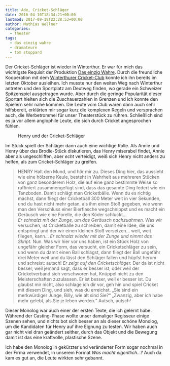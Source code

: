 ```yaml
---
title: Ade, Cricket-Schläger
date: 2016-04-16T18:34:21+00:00
lastmod: 2017-09-18T22:28:53+00:00
author: Mathias Wellner
categories:
  - theater
tags:
  - das einzig wahre
  - dramateure
  - tom stoppard
---
```

Der Cricket-Schläger ist wieder in Winterthur. Er war für mich das wichtigste Requisit der Produktion [Das einzig Wahre](http://www.mwellner.de/schauspiel/das-einzig-wahre/ "Das einzig Wahre"). Durch die freundliche Kooperation mit dem <a href="http://www.winterthurcc.ch/" title="Winterthur Cricket Club" target="_blank">Winterthurer Cricket-Club</a> konnte ich ihn bereits im letzten Oktober ausleihen. Ich musste nur den weiten Weg nach Winterthur antreten und den Sportplatz am Deutweg finden, wo gerade ein Schweizer Spitzenspiel ausgetragen wurde. Aber durch die geringe Popularität dieser Sportart hielten sich die Zuschauerzahlen in Grenzen und ich konnte den Spielern sehr nahe kommen. Die Leute vom Club waren dann auch sehr hilfsbereit, erklärten mir sogar kurz die komplexen Regeln und versprachen auch, die Werbetrommel für unser Theaterstück zu rühren. Schließlich sind es ja vor allem anglophile Leute, die sich durch Cricket angesprochen fühlen. 

<figure>
  <img sizes="100vw" srcset="https://farm2.staticflickr.com/1711/24455173673_aedd5067c6_n.jpg 320w, https://farm2.staticflickr.com/1711/24455173673_aedd5067c6_z.jpg 640w, https://farm2.staticflickr.com/1711/24455173673_aedd5067c6_c.jpg 800w, https://farm2.staticflickr.com/1711/24455173673_2f2ec6732c_h.jpg 1600w" src="https://farm2.staticflickr.com/1711/24455173673_aedd5067c6_b.jpg" alt="">
  <figcaption>Henry und der Cricket-Schläger</figcaption>
</figure>

Im Stück spielt der Schläger dann auch eine wichtige Rolle. Als Annie und Henry über das Brodie-Stück diskutieren, das Henry miserabel findet, Annie aber als ungeschliffen, aber _echt_ verteidigt, weiß sich Henry nicht anders zu helfen, als zum Cricket-Schläger zu greifen.

<blockquote class="blockquote">
  HENRY Halt den Mund, und hör mir zu. Dieses Ding hier, das aussieht wie eine hölzerne Keule, besteht in Wahrheit aus mehreren Stücken von ganz besonderem Holz, die auf eine ganz bestimmte Weise so raffiniert zusammengefügt sind, dass das gesamte Ding federt wie ein Tanzboden. Damit schlägt man Cricketbälle. Wenn du es richtig machst, dann fliegt der Cricketball 300 Meter weit in vier Sekunden, und du hast nicht mehr getan, als ihm einen Stoß gegeben, wie wenn man den Verschluss einer Bierflasche wegschnippst und es macht ein Geräusch wie eine Forelle, die den Köder schluckt&#8230; <br>
  <em>Er schnalzt mit der Zunge, um das Geräusch nachzuahmen.</em> 
  Was wir versuchen, ist Cricketbälle zu schreiben, damit eine Idee, die uns entspringt und der wir einen kleinen Stoß versetzen&#8230; weit, weit fliegen, kann&#8230;
  <em>Er schnalzt wieder mit der Zunge und nimmt das Skript.</em>
  Nun. Was wir hier vor uns haben, ist ein Stück Holz von ungefähr gleicher Form, das versucht, ein Cricketschläger zu sein, und wenn du damit einen Ball schlägst, dann fliegt der Ball ungefähr drei Meter weit und du lässt den Schläger fallen und hüpfst herum und schreist: autsch!
  <em>Er zeigt auf den Cricketschläger.</em>
  Der da ist nicht besser, weil jemand sagt, dass er besser ist, oder weil der Cricketverband sich verschworen hat, Knüppel nicht zu den Meisterschaften zuzulassen. Er ist besser, weil er besser ist. Du glaubst mir nicht, also schlage ich dir vor, geh hin und spiel Cricket mit diesem Ding, und sieh, was du erreichst. „Sie sind ein merkwürdiger Junge, Billy, wie alt sind Sie?“ „Zwanzig, aber ich habe mehr gelebt, als Sie je leben werden.“ Autsch, autsch! 
</blockquote>

Dieser Monolog war auch einer der ersten Texte, die ich gelernt habe. Während der Casting-Phase wollte unser damaliger Regisseur einige Szenen sehen, und nichts bot sich besser an als dieser schöne Monolog, um die Kandidaten für Henry auf ihre Eignung zu testen. Wir haben auch gar nicht viel dran geändert seither, durch das Objekt und die Bewegung damit ist das eine kraftvolle, plastische Szene.  

Ich habe den Monolog in gekürzter und veränderter Form sogar nochmal in der Firma verwendet, in unserem Format _Was macht eigentlich&#8230;?_ Auch da kam es gut an, die Leute wirkten sehr gebannt.